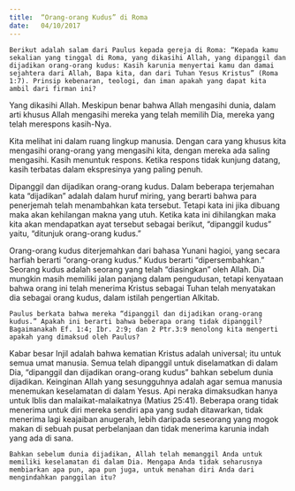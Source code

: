 ```yaml
---
title:  “Orang-orang Kudus” di Roma
date:   04/10/2017
---
```


`Berikut adalah salam dari Paulus kepada gereja di Roma: “Kepada kamu sekalian yang tinggal di Roma, yang dikasihi Allah, yang dipanggil dan dijadikan orang-orang kudus: Kasih karunia menyertai kamu dan damai sejahtera dari Allah, Bapa kita, dan dari Tuhan Yesus Kristus” (Roma 1:7). Prinsip kebenaran, teologi, dan iman apakah yang dapat kita ambil dari firman ini?`

Yang dikasihi Allah. Meskipun benar bahwa Allah mengasihi dunia, dalam arti khusus Allah mengasihi mereka yang telah memilih Dia, mereka yang telah merespons kasih-Nya.

Kita melihat ini dalam ruang lingkup manusia. Dengan cara yang khusus kita mengasihi orang-orang yang mengasihi kita, dengan mereka ada saling mengasihi. Kasih menuntuk respons. Ketika respons tidak kunjung datang, kasih terbatas dalam ekspresinya yang paling penuh.

Dipanggil dan dijadikan orang-orang kudus. Dalam beberapa terjemahan kata “dijadikan” adalah dalam huruf miring, yang berarti bahwa para penerjemah telah menambahkan kata tersebut. Tetapi kata ini jika dibuang maka akan kehilangan makna yang utuh. Ketika kata ini dihilangkan maka kita akan mendapatkan ayat tersebut sebagai berikut, “dipanggil kudus” yaitu, “ditunjuk orang-orang kudus.”

Orang-orang kudus diterjemahkan dari bahasa Yunani hagioi, yang secara harfiah berarti “orang-orang kudus.” Kudus berarti “dipersembahkan.” Seorang kudus adalah seorang yang telah “diasingkan” oleh Allah. Dia mungkin masih memiliki jalan panjang dalam pengudusan, tetapi kenyataan bahwa orang ini telah menerima Kristus sebagai Tuhan telah menyatakan dia sebagai orang kudus, dalam istilah pengertian Alkitab.

`Paulus berkata bahwa mereka “dipanggil dan dijadikan orang-orang kudus.” Apakah ini berarti bahwa beberapa orang tidak dipanggil? Bagaimanakah Ef. 1:4; Ibr. 2:9; dan 2 Ptr.3:9 menolong kita mengerti apakah yang dimaksud oleh Paulus?`

Kabar besar Injil adalah bahwa kematian Kristus adalah universal; itu untuk semua umat manusia. Semua telah dipanggil untuk diselamatkan di dalam Dia, “dipanggil dan dijadikan orang-orang kudus” bahkan sebelum dunia dijadikan. Keinginan Allah yang sesungguhnya adalah agar semua manusia menemukan keselamatan di dalam Yesus. Api neraka dimaksudkan hanya untuk Iblis dan malaikat-malaikatnya (Matius 25:41). Beberapa orang tidak menerima untuk diri mereka sendiri apa yang sudah ditawarkan, tidak menerima lagi keajaiban anugerah, lebih daripada seseorang yang mogok makan di sebuah pusat perbelanjaan dan tidak menerima karunia indah yang ada di sana.

`Bahkan sebelum dunia dijadikan, Allah telah memanggil Anda untuk memiliki keselamatan di dalam Dia. Mengapa Anda tidak seharusnya membiarkan apa pun, apa pun juga, untuk menahan diri Anda dari mengindahkan panggilan itu?`